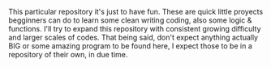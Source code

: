 This particular repository it's just to have fun.
These are quick little proyects begginners can do to learn some clean writing coding, also
some logic & functions.
I'll try to expand this repository with consistent growing difficulty and larger scales of codes.
That being said, don't expect anything actually BIG or some amazing program to be found here, I expect 
those to be in a repository of their own, in due time.

